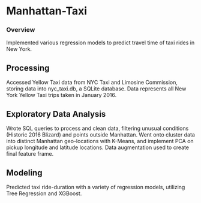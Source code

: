 # Manhattan-Taxi

### Overview
Implemented various regression models to predict travel time of taxi rides in New York. 

## Processing
Accessed Yellow Taxi data from NYC Taxi and Limosine Commission, storing data into nyc_taxi.db, a SQLite database. Data represents all New York Yellow Taxi trips taken in January 2016.

## Exploratory Data Analysis
Wrote SQL queries to process and clean data, filtering unusual conditions (Historic 2016 Blizard) and points outside Manhattan. Went onto cluster data into distinct Manhattan geo-locations with K-Means, and implement PCA on pickup longitude and latitude locations. Data augmentation used to create final feature frame.

## Modeling
Predicted taxi ride-duration with a variety of regression models, utilizing Tree Regression and XGBoost. 
